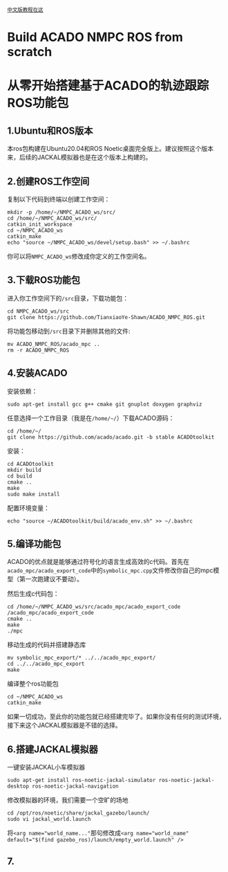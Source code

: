 [`中文版教程在这`](https://github.com/TianxiaoYe-Shawn/ACADO_NMPC_ROS/blob/main/README.md#%E4%BB%8E%E9%9B%B6%E5%BC%80%E5%A7%8B%E6%90%AD%E5%BB%BA%E5%9F%BA%E4%BA%8Eacado%E7%9A%84%E8%BD%A8%E8%BF%B9%E8%B7%9F%E8%B8%AAros%E5%8A%9F%E8%83%BD%E5%8C%85)

# Build ACADO NMPC ROS from scratch



# 从零开始搭建基于ACADO的轨迹跟踪ROS功能包

## 1.Ubuntu和ROS版本

本ros包构建在Ubuntu20.04和ROS Noetic桌面完全版上。建议按照这个版本来，后续的JACKAL模拟器也是在这个版本上构建的。

## 2.创建ROS工作空间

复制以下代码到终端以创建工作空间：

```
mkdir -p /home/~/NMPC_ACADO_ws/src/
cd /home/~/NMPC_ACADO_ws/src/
catkin_init_workspace
cd ~/NMPC_ACADO_ws
catkin_make
echo "source ~/NMPC_ACADO_ws/devel/setup.bash" >> ~/.bashrc
```
你可以将`NMPC_ACADO_ws`修改成你定义的工作空间名。

## 3.下载ROS功能包

进入你工作空间下的`/src`目录，下载功能包：
```
cd NMPC_ACADO_ws/src
git clone https://github.com/TianxiaoYe-Shawn/ACADO_NMPC_ROS.git
```
将功能包移动到`/src`目录下并删除其他的文件:
```
mv ACADO_NMPC_ROS/acado_mpc ..
rm -r ACADO_NMPC_ROS
```

## 4.安装ACADO

安装依赖：
```
sudo apt-get install gcc g++ cmake git gnuplot doxygen graphviz
```
任意选择一个工作目录（我是在`/home/~/`）下载ACADO源码：
```
cd /home/~/
git clone https://github.com/acado/acado.git -b stable ACADOtoolkit
```
安装：
```
cd ACADOtoolkit
mkdir build
cd build
cmake ..
make
sudo make install
```
配置环境变量：
```
echo "source ~/ACADOtoolkit/build/acado_env.sh" >> ~/.bashrc
```

## 5.编译功能包
ACADO的优点就是能够通过符号化的语言生成高效的c代码。首先在`acado_mpc/acado_export_code`中的`symbolic_mpc.cpp`文件修改你自己的mpc模型（第一次跑建议不要动）。

然后生成c代码包：
```
cd /home/~/NMPC_ACADO_ws/src/acado_mpc/acado_export_code
/acado_mpc/acado_export_code
cmake ..
make
./mpc
```
移动生成的代码并搭建静态库
```
mv symbolic_mpc_export/* ../../acado_mpc_export/
cd ../../acado_mpc_export
make
```
编译整个ros功能包
```
cd ~/NMPC_ACADO_ws
catkin_make
```
如果一切成功，至此你的功能包就已经搭建完毕了。如果你没有任何的测试环境，接下来这个JACKAL模拟器是不错的选择。

## 6.搭建JACKAL模拟器
一键安装JACKAL小车模拟器
```
sudo apt-get install ros-noetic-jackal-simulator ros-noetic-jackal-desktop ros-noetic-jackal-navigation
```
修改模拟器的环境，我们需要一个空旷的场地
```
cd /opt/ros/noetic/share/jackal_gazebo/launch/
sudo vi jackal_world.launch
```
将`<arg name="world_name..."`那句修改成`<arg name="world_name" default="$(find gazebo_ros)/launch/empty_world.launch" />`
## 7.
